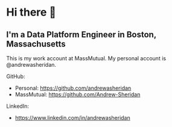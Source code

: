 # Hi there 👋

## I'm a Data Platform Engineer in Boston, Massachusetts
This is my work account at MassMutual.
My personal account is @andrewasheridan.

GitHub:
- Personal: https://github.com/andrewasheridan
- MassMutual: https://github.com/Andrew-Sheridan

LinkedIn:
- https://www.linkedin.com/in/andrewasheridan
